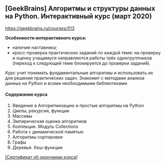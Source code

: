## [GeekBrains] Алгоритмы и структуры данных на Python. Интерактивный курс (март 2020)

https://geekbrains.ru/courses/513


**Особенности интерактивного курса:**
* наличие наставника;
* кросс-проверка практических заданий по каждой теме: на проверку и оценку учащемуся направляются работы 
трёх одногруппников (переход к следующей теме блокируется до проверки заданий).

Курс учит понимать фундаментальные алгоритмы и использовать их для решения практических задач. 
Знакомит с методами анализа данных на Python и всеми необходимыми библиотеками.

#### Содержание курса

1. Введение в Алгоритмизацию и простые алгоритмы на Python
2. Циклы, рекурсия, функции
3. Массивы
4. Эмпирическая оценка алгоритмов
5. Коллекции. Модуль Collections
6. Работа с динамической памятью
7. Алгоритмы сортировки
8. Графы
9. Деревья. Хеш-функции


<a href="https://geekbrains.ru/certificates/811773">[Сертификат об окончании курса]</a>

